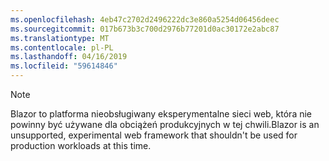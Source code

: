 ```yaml
---
ms.openlocfilehash: 4eb47c2702d2496222dc3e860a5254d06456deec
ms.sourcegitcommit: 017b673b3c700d2976b77201d0ac30172e2abc87
ms.translationtype: MT
ms.contentlocale: pl-PL
ms.lasthandoff: 04/16/2019
ms.locfileid: "59614846"
---
```

> [!NOTE]
> <span data-ttu-id="74586-101">Blazor to platforma nieobsługiwany eksperymentalne sieci web, która nie powinny być używane dla obciążeń produkcyjnych w tej chwili.</span><span class="sxs-lookup"><span data-stu-id="74586-101">Blazor is an unsupported, experimental web framework that shouldn't be used for production workloads at this time.</span></span>
